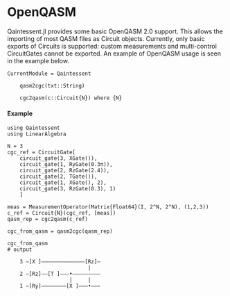 # OpenQASM

Qaintessent.jl provides some basic OpenQASM 2.0 support. This allows the importing of most QASM files as Circuit objects. Currently, only basic exports of Circuits is supported: custom measurements and multi-control CircuitGates cannot be exported. An example of OpenQASM usage is seen in the example below.

```@meta
CurrentModule = Qaintessent
```

```@docs
    qasm2cgc(txt::String)
```

```@docs
    cgc2qasm(c::Circuit{N}) where {N}
```

#### Example
```jldoctest
using Qaintessent
using LinearAlgebra

N = 3
cgc_ref = CircuitGate[
    circuit_gate(3, XGate()),
    circuit_gate(1, RyGate(0.3π)),
    circuit_gate(2, RzGate(2.4)),
    circuit_gate(2, TGate()),
    circuit_gate(1, XGate(), 2),
    circuit_gate(3, RzGate(0.3), 1)
    ]

meas = MeasurementOperator(Matrix{Float64}(I, 2^N, 2^N), (1,2,3))
c_ref = Circuit{N}(cgc_ref, [meas])
qasm_rep = cgc2qasm(c_ref)

cgc_from_qasm = qasm2cgc(qasm_rep)

cgc_from_qasm
# output
    
    3 —[X ]——————————————[Rz]—
                          |
    2 —[Rz]——[T ]———•—————————
                    |     |
    1 —[Ry]————————[X ]———•———
```
